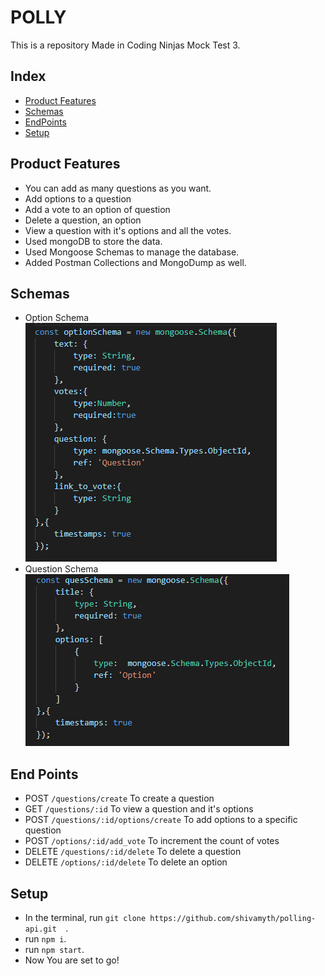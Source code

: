# POLLY
This is a repository Made in Coding Ninjas Mock Test 3.


## Index
  - [Product Features](#product-feautres)
  - [Schemas](#schemas)
  - [EndPoints](#end-points)
  - [Setup](#setup)



## Product Features
- You can add as many questions as you want.
- Add options to a question
- Add a vote to an option of question
- Delete a question, an option
- View a question with it's options and all the votes.
- Used mongoDB to store the data.
- Used Mongoose Schemas to manage the database.
- Added Postman Collections and MongoDump as well.

## Schemas
- Option Schema<br>
![](./assests/img/option.PNG)<br>
- Question Schema<br>
![](./assests/img/question.PNG)<br>

## End Points
- POST `/questions/create` To create a question 
- GET `/questions/:id` To view a question and it's options 
- POST `/questions/:id/options/create` To add options to a specific question
- POST `/options/:id/add_vote` To increment the count of votes
- DELETE `/questions/:id/delete` To delete a question
- DELETE `/options/:id/delete` To delete an option



## Setup
- In the terminal, run `git clone https://github.com/shivamyth/polling-api.git  `.
- run `npm i`.
- run `npm start`.
- Now You are set to go!
